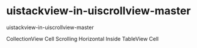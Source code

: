 # uistackview-in-uiscrollview-master
uistackview-in-uiscrollview-master


CollectionView Cell Scrolling Horizontal Inside TableView Cell
